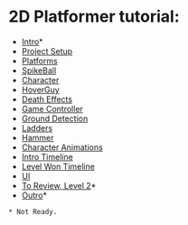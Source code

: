 # 2D Platformer tutorial:

 - [Intro](Intro.md)*
 - [Project Setup](C1.md) 
 - [Platforms](C2.md)
 - [SpikeBall](C3.md)
 - [Character](C4.md)
 - [HoverGuy](C5.md)
 - [Death Effects](C6.md)
 - [Game Controller](C7.md)
 - [Ground Detection](C8.md)
 - [Ladders](C9.md)
 - [Hammer](C10.md)
 - [Character Animations](C11.md)
 - [Intro Timeline](C12.md)
 - [Level Won Timeline](C13.md)
 - [UI](C14.md)
 - [To Review, Level 2](C15.md)*
 - [Outro](Outro.md)*

```
* Not Ready.
```